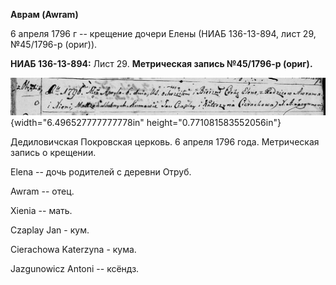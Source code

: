 **Аврам (Awram)**

6 апреля 1796 г -- крещение дочери Елены (НИАБ 136-13-894, лист 29,
№45/1796-р (ориг)).

**НИАБ 136-13-894:** Лист 29. **Метрическая запись №45/1796-р (ориг).**

![](./media/3e731ef7230b37765c25d8c2784340a3e3fec7dd.png){width="6.496527777777778in"
height="0.771081583552056in"}

Дедиловичская Покровская церковь. 6 апреля 1796 года. Метрическая запись
о крещении.

Elena -- дочь родителей с деревни Отруб.

Awram -- отец.

Xienia -- мать.

Czaplay Jan - кум.

Cierachowa Katerzyna - кума.

Jazgunowicz Antoni -- ксёндз.
